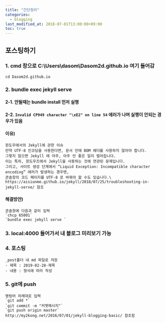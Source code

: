 ```yaml
---
title: "간단정리"
categories: 
  - blogging
last_modified_at: 2018-07-01T13:00:00+09:00
toc: true
---
```


## 포스팅하기
### 1. cmd 창으로 C:\Users\dasom\Dasom2d.github.io 여기 들어감
`cd Dasom2d.github.io`
###  2. bundle exec jekyll serve 
####    2-1. 안될때는 bundle install 먼저 실행  
####    2-2. `Invalid CP949 character "\xE2" on line 54` 에러가 나며 실행이 안되는 경우가 있음   
#### 이유)    
    윈도우에서의 Jekyll에 관한 이슈
    만약 UTF-8 인코딩을 사용한다면, 문서 안에 BOM 헤더를 사용하지 않아야 합니다.
    그렇지 않으면 Jekyll 에 아주, 아주 안 좋은 일이 벌어집니다.
    이는 특히, 윈도우즈에서 Jekyll을 사용하는 것에 연관된 문제입니다.
    그리고, 사이트 생성 단계에서 “Liquid Exception: Incompatible character encoding” 에러가 발생하는 경우엔,
    콘솔창의 코드 페이지를 UTF-8 로 바꿔야 할 수도 있습니다.\
    https://aisiunme.github.io/jekyll/2018/07/25/troubleshooting-in-jekyll-serve/ 참조

#### 해결방안)
    콘솔창에 다음과 같이 입력
    `chcp 65001`
    `bundle exec jekyll serve `
### 3. local:4000 들어가서 내 블로그 미리보기 가능
### 4. 포스팅
	_post폴더 내 md 파일로 저장
    - 제목 : 2019-02-28-제목
    - 내용 : 형식에 따라 작성
### 5. git에 push
    명렁어 차례대로 입력
	`git add *`
    `git commit -m "커멧메시지"`
    `git push origin master`
    http://my2kong.net/2016/07/01/jekyll-blogging-basic/ 참조함
